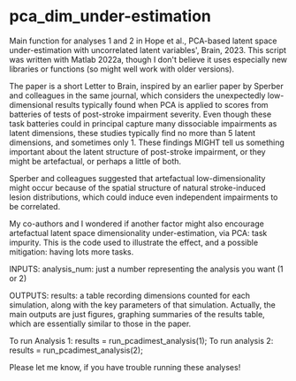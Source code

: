 # pca_dim_under-estimation

Main function for analyses 1 and 2 in Hope et al., PCA-based latent space
under-estimation with uncorrelated latent variables', Brain, 2023. This
script was written with Matlab 2022a, though I don't believe it uses
especially new libraries or functions (so might well work with older
versions).

The paper is a short Letter to Brain, inspired by an earlier paper by
Sperber and colleagues in the same journal, which considers the
unexpectedly low-dimensional results typically found when PCA is applied
to scores from batteries of tests of post-stroke impairment severity.
Even though these task batteries could in principal capture many 
dissociable impairments as latent dimensions, these studies typically
find no more than 5 latent dimensions, and sometimes only 1. These
findings MIGHT tell us something important about the latent structure of
post-stroke impairment, or they might be artefactual, or perhaps a little of 
both.

Sperber and colleagues suggested that artefactual low-dimensionality
might occur because of the spatial structure of natural stroke-induced 
lesion distributions, which could induce even independent impairments to 
be correlated. 

My co-authors and I wondered if another factor might also encourage
artefactual latent space dimensionality under-estimation, via PCA: task
impurity. This is the code used to illustrate the effect, and a possible
mitigation: having lots more tasks.

INPUTS: analysis_num: just a number representing the analysis you want (1
or 2)

OUTPUTS: results: a table recording dimensions counted for each
simulation, along with the key parameters of that simulation. Actually,
the main outputs are just figures, graphing summaries of the results
table, which are essentially similar to those in the paper.

To run Analysis 1: results = run_pcadimest_analysis(1);
To run analysis 2: results = run_pcadimest_analysis(2);

Please let me know, if you have trouble running these analyses!
